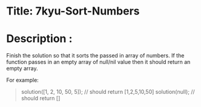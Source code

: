 # Title: 7kyu-Sort-Numbers

# Description :

Finish the solution so that it sorts the passed in array of numbers. If the function passes in an empty array of null/nil value then it should return an empty array.

For example:

> solution([1, 2, 10, 50, 5]); // should return [1,2,5,10,50]
> solution(null); // should return []
